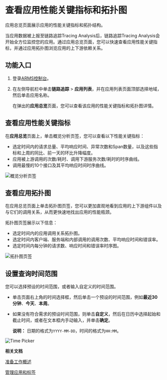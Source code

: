 # 查看应用性能关键指标和拓扑图

应用总览页面展示应用的性能关键指标和拓扑结构。

当应用数据被上报至链路追踪Tracing Analysis后，链路追踪Tracing Analysis会开始全方位监控您的应用。通过应用总览页面，您可以快速查看应用性能关键指标，并通过应用拓扑图浏览应用的上下游依赖关系。

## 功能入口

1.  登录[ARMS控制台](https://arms-ap-southeast-1.console.aliyun.com/#/home)。

2.  在左侧导航栏中单击**链路追踪** \> **应用列表**，并在应用列表页面顶部选择地域，然后单击应用名称。

    在弹出的**应用总览**页面，您可以查看该应用的性能关键指标和拓扑图详情。


## 查看应用性能关键指标

在**应用总览**页面上，单击概览分析页签，您可以查看以下性能关键指标：

-   选定时间内的请求总量、平均响应时间、异常次数和Span数量，以及这些指标和上周的同比、前一天的环比升降幅度。
-   应用被上游调用的次数/耗时、调用下游服务次数/耗时的时序曲线。
-   调用最慢的10个接口及其平均响应时间时序曲线。

![概览分析页签](../images/p270002.png "概览分析页签")

## 查看应用拓扑图

在应用总览页面上单击拓扑图页签，您可以更加直观地看到应用的上下游组件以及与它们的调用关系，从而更快速地找出应用的性能瓶颈。

拓扑图页签展示以下信息：

-   选定时间内的应用调用关系拓扑图。
-   选定时间内客户端、服务端和内部调用的调用次数、平均响应时间和错误率。
-   选定时间内每分钟的请求数、响应时间和错误率时序图。

![拓扑图页签](../images/p270021.png "拓扑图页签")

## 设置查询时间范围

您可以选择预设的时间范围，或者输入自定义的时间范围。

-   单击页面右上角的时间选择框，然后单击一个预设的时间范围，例如**最近30分钟**、**今天**、**本周**。
-   如果没有符合需求的预设时间范围，则单击**自定义**，然后在日历中选择起始和截止时间，或者在文本框内手动输入，并单击**确定**。

    **说明：** 日期的格式为`YYYY-MM-DD`，时间的格式为`HH:MM`。


![Time Picker](../images/p53830.png "查询时间范围选择器")

**相关文档**  


[准备工作概述](/intl.zh-CN/准备工作/准备工作概述.md)

[管理应用和标签](/intl.zh-CN/控制台操作/应用管理/管理应用和标签.md)


